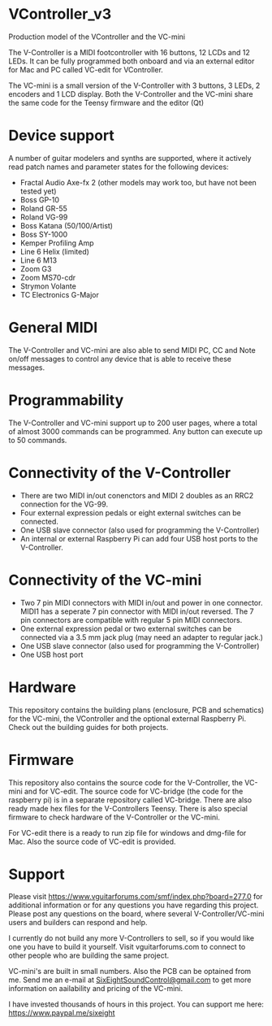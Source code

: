 # VController_v3
Production model of the VController and the VC-mini

The V-Controller is a MIDI footcontroller with 16 buttons, 12 LCDs and 12 LEDs.
It can be fully programmed both onboard and via an external editor for Mac and PC called VC-edit for VController.

The VC-mini is a small version of the V-Controller with 3 buttons, 3 LEDs, 2 encoders and 1 LCD display.
Both the V-Controller and the VC-mini share the same code for the Teensy firmware and the editor (Qt)

# Device support
A number of guitar modelers and synths are supported, where it actively read patch names and parameter states for the following devices:
* Fractal Audio Axe-fx 2 (other models may work too, but have not been tested yet)
* Boss GP-10
* Roland GR-55
* Roland VG-99
* Boss Katana (50/100/Artist)
* Boss SY-1000
* Kemper Profiling Amp
* Line 6 Helix (limited)
* Line 6 M13
* Zoom G3
* Zoom MS70-cdr
* Strymon Volante
* TC Electronics G-Major

# General MIDI
The V-Controller and VC-mini are also able to send MIDI PC, CC and Note on/off messages to control any device that is able to receive these messages.

# Programmability
The V-Controller and VC-mini support up to 200 user pages, where a total of almost 3000 commands can be programmed. Any button can execute up to 50 commands.

# Connectivity of the V-Controller
* There are two MIDI in/out conenctors and MIDI 2 doubles as an RRC2 connection for the VG-99.
* Four external expression pedals or eight external switches can be connected.
* One USB slave connector (also used for programming the V-Controller)
* An internal or external Raspberry Pi can add four USB host ports to the V-Controller.

# Connectivity of the VC-mini
* Two 7 pin MIDI connectors with MIDI in/out and power in one connector. MIDI1 has a seperate 7 pin connector with MIDI in/out reversed. The 7 pin connectors are compatible with regular 5 pin MIDI connectors.
* One external expression pedal or two external switches can be connected via a 3.5 mm jack plug (may need an adapter to regular jack.)
* One USB slave connector (also used for programming the V-Controller)
* One USB host port

# Hardware
This repository contains the building plans (enclosure, PCB and schematics) for the VC-mini, the VController and the optional external Raspberry Pi. Check out the building guides for both projects.

# Firmware
This repository also contains the source code for the V-Controller, the VC-mini and for VC-edit. The source code for VC-bridge (the code for the raspberry pi) is in a separate repository called VC-bridge. There are also ready made hex files for the V-Controllers Teensy. There is also special firmware to check hardware of the V-Controller or the VC-mini.

For VC-edit there is a ready to run zip file for windows and dmg-file for Mac. Also the source code of VC-edit is provided.

# Support
Please visit https://www.vguitarforums.com/smf/index.php?board=277.0 for additional information or for any questions you have regarding this project. Please post any questions on the board, where several V-Controller/VC-mini users and builders can respond and help.

I currently do not build any more V-Controllers to sell, so if you would like one you have to build it yourself. Visit vguitarforums.com to connect to other people who are building the same project.

VC-mini's are built in small numbers. Also the PCB can be optained from me. Send me an e-mail at SixEightSoundControl@gmail.com to get more information on aailability and pricing of the VC-mini.

I have invested thousands of hours in this project. You can support me here: https://www.paypal.me/sixeight


